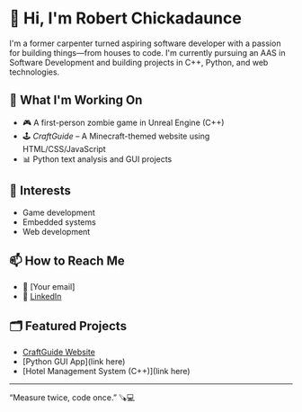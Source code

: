 # 👋 Hi, I'm Robert Chickadaunce

I'm a former carpenter turned aspiring software developer with a passion for building things—from houses to code. I'm currently pursuing an AAS in Software Development and building projects in C++, Python, and web technologies.

## 🔨 What I'm Working On
- 🎮 A first-person zombie game in Unreal Engine (C++)
- 🕹️ *CraftGuide* – A Minecraft-themed website using HTML/CSS/JavaScript
- 📊 Python text analysis and GUI projects

## 🧠 Interests
- Game development
- Embedded systems
- Web development

## 📫 How to Reach Me
- 📧 [Your email]
- 💼 [LinkedIn](https://www.linkedin.com/in/your-link)

## 🗂️ Featured Projects
- [CraftGuide Website](https://github.com/Robert-Chickadaunce/CraftGuide)
- [Python GUI App](link here)
- [Hotel Management System (C++)](link here)

---

“Measure twice, code once.” 🪚💻
